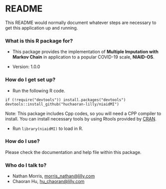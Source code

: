 # README #

This README would normally document whatever steps are necessary to get this application up and running.

### What is this R package for? ###

* This package provides the implementation of **Multiple Imputation with Markov Chain** in application to a popular COVID-19 scale, **NIAID-OS**.

* Version: 1.0.0

### How do I get set up? ###

* Run the following R code.

```
if (!require("devtools")) install.packages("devtools")
devtools::install_github("huchaoran-lilly/niaidMI")
```

Note: This package includes Cpp codes, so you will need a CPP compiler to install.
You can install necessary tools by using Rtools provided by [CRAN](https://cran.r-project.org/).

* Run `library(niaidMI)` to load in R.

### How do I use? ###

Please check the documentation and help file within this package.

### Who do I talk to? ###

* Nathan Morris, <morris_nathan@lilly.com>
* Chaoran Hu, <hu_chaoran@lilly.com>

